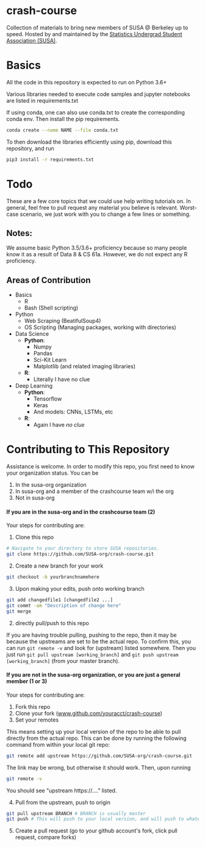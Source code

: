 # crash-course
Collection of materials to bring new members of SUSA @ Berkeley up to speed. Hosted by and maintained by the [Statistics Undergrad Student Association (SUSA)](https://susa.berkeley.edu).

# Basics

All the code in this repository is expected to run on Python 3.6+

Various libraries needed to execute code samples and jupyter notebooks are listed in requirements.txt

If using conda, one can also use conda.txt to create the corresponding conda env. Then install the pip requirements.

```sh
conda create --name NAME --file conda.txt
```

To then download the libraries efficiently using pip, download this repository, and run

```sh
pip3 install -r requirements.txt
```

# Todo

These are a few core topics that we could use help writing tutorials on. In general, feel free to pull request any material you believe is relevant. Worst-case scenario, we just work with you to change a few lines or something.


## Notes:

We assume basic Python 3.5/3.6+ proficiency because so many people know it as a result of Data 8 & CS 61a. However, we do not expect any R proficiency.


## Areas of Contribution

* Basics
   * R
   * Bash (Shell scripting)
* Python
   * Web Scraping (BeatifulSoup4)
   * OS Scripting (Managing packages, working with directories)
* Data Science
   * __Python__:
        * Numpy
        * Pandas
        * Sci-Kit Learn
        * Matplotlib (and related imaging libraries)
   * __R__:
        * Literally I have no clue
* Deep Learning
   * __Python__:
        * Tensorflow
        * Keras
        * And models: CNNs, LSTMs, etc
   * __R__:
        * Again I have _no clue_

# Contributing to This Repository

Assistance is welcome. In order to modify this repo, you first need to know your organization status. You can be
1) In the susa-org organization
2) In susa-org and a member of the crashcourse team w/i the org
3) Not in susa-org

#### If you are in the susa-org **and** in the crashcourse team **(2)**

Your steps for contributing are:
1) Clone this repo
```bash
# Navigate to your directory to store SUSA repositories.
git clone https://github.com/SUSA-org/crash-course.git
```

2) Create a new branch for your work
```bash
git checkout -b yourbranchnamehere
```

3) Upon making your edits, push onto working branch
```bash
git add changedfile1 [changedfile2 ...]
git commt -am "Description of change here"
git merge  
```

2)  directly pull/push to this repo

If you are having trouble pulling, pushing to the repo, then it may be because the upstreams are set to be the actual repo. To confirm this, you can run ``` git remote -v ``` and look for (upstream) listed somewhere. Then you just run ```git pull upstream [working_branch]``` and ```git push upstream [working_branch]``` (from your master branch). 

#### If you are not in the susa-org organization, or you are just a general member **(1 or 3)**

 Your steps for contributing are:
1) Fork this repo
2) Clone your fork (www.github.com/youracct/crash-course)
3) Set your remotes

This means setting up your local version of the repo to be able to pull directly from the actual repo. This can be done by running the following command from within your local git repo:

```bash
git remote add upstream https://github.com/SUSA-org/crash-course.git
```

The link may be wrong, but otherwise it should work. Then, upon running
```bash
git remote -v
```

You should see "upstream https://...." listed.

4) Pull from the upstream, push to origin

```bash
git pull upstream BRANCH # BRANCH is usually master
git push # This will push to your local version, and will push to whatever branch you're working on
```

5) Create a pull request (go to your github account's fork, click pull request, compare forks)
